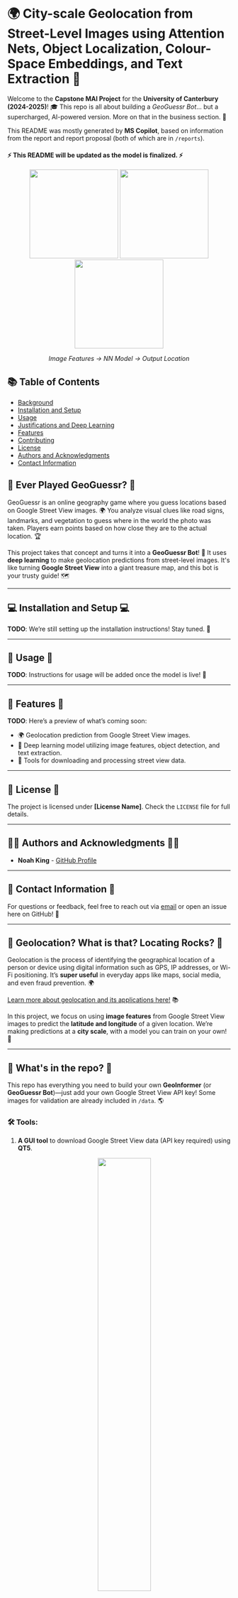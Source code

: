 # 🌍 City-scale Geolocation from Street-Level Images using Attention Nets, Object Localization, Colour-Space Embeddings, and Text Extraction 🚀

Welcome to the **Capstone MAI Project** for the **University of Canterbury (2024-2025)**! 🎓 This repo is all about building a *GeoGuessr Bot*... but a supercharged, AI-powered version. More on that in the business section. 📍

This README was mostly generated by **MS Copilot**, based on information from the report and report proposal (both of which are in `/reports`).

#### ⚡️ This README will be updated as the model is finalized. ⚡️

<p align="center"> 
  <img src="./docs/gitembeds/header1.png" width="200" height="200" /> 
  <img src="./docs/gitembeds/thinking.gif" width="200" height="200" /> 
  <img src="./docs/gitembeds/springfield_w_point.jpg" width="200" height="200" /> 
</p> 
<p align="center"><em>Image Features -> NN Model -> Output Location</em></p>

## 📚 Table of Contents
- [Background](#background)
- [Installation and Setup](#installation-and-setup)
- [Usage](#usage)
- [Justifications and Deep Learning](#justifications-and-deep-learning)
- [Features](#features)
- [Contributing](#contributing)
- [License](#license)
- [Authors and Acknowledgments](#authors-and-acknowledgments)
- [Contact Information](#contact-information)

## 🧭 Ever Played GeoGuessr? 🧭

GeoGuessr is an online geography game where you guess locations based on Google Street View images. 🌍 You analyze visual clues like road signs, landmarks, and vegetation to guess where in the world the photo was taken. Players earn points based on how close they are to the actual location. 🏆

This project takes that concept and turns it into a **GeoGuessr Bot**! 🚀 It uses **deep learning** to make geolocation predictions from street-level images. It's like turning **Google Street View** into a giant treasure map, and this bot is your trusty guide! 🗺

---

## 💻 Installation and Setup 💻

**TODO**: We’re still setting up the installation instructions! Stay tuned. 🔧

---

## 🏁 Usage 🏁

**TODO**: Instructions for usage will be added once the model is live! 🚀

---

## 🎨 Features 🎨

**TODO**: Here’s a preview of what’s coming soon:

- 🌍 Geolocation prediction from Google Street View images.
- 🧠 Deep learning model utilizing image features, object detection, and text extraction.
- 🔧 Tools for downloading and processing street view data.

---

## 📝 License 📝

The project is licensed under **[License Name]**. Check the `LICENSE` file for full details.

---

## 👨‍💻 Authors and Acknowledgments 👨‍💻

- **Noah King** - [GitHub Profile](https://github.com/2of)

---

## 📩 Contact Information 📩

For questions or feedback, feel free to reach out via [email](mailto:noah@2of.io) or open an issue here on GitHub! 💬

---

## 🧳 Geolocation? What is that? Locating Rocks? 🧳

Geolocation is the process of identifying the geographical location of a person or device using digital information such as GPS, IP addresses, or Wi-Fi positioning. It’s **super useful** in everyday apps like maps, social media, and even fraud prevention. 🌍

[Learn more about geolocation and its applications here!](https://www.esri.com/en-us/what-is-geolocation) 📚

In this project, we focus on using **image features** from Google Street View images to predict the **latitude and longitude** of a given location. We’re making predictions at a **city scale**, with a model you can train on your own! 🧠

---

## 🎯 What's in the repo? 🎯

This repo has everything you need to build your own **GeoInformer** (or **GeoGuessr Bot**)—just add your own Google Street View API key! Some images for validation are already included in `/data`. 🌎

### 🛠️ Tools:
1. **A GUI tool** to download Google Street View data (API key required) using **QT5**.
   <p align="center">
     <img src="./docs/gitembeds/tool_dler_gui.png" width="50%" />
   </p>

2. **A tool to generate evenly distributed geolocation data** for street view images (command-line tool, but here's a preview of how it works):
   <p align="center">
     <img src="./docs/gitembeds/extraction_of_points.png" width="50%" />
   </p>

---

## 🧠 Background and Motivation 🧠

### 📍 Introduction
While many image formats have geolocation data embedded in their metadata, in the absence of this data, we propose a method for determining **geolocation** using **features** derived directly from the image content. 🔍

The popular game **GeoGuessr** gamifies this concept by challenging players to guess locations based on Google Street View images. 🌍 This repo brings that concept into the realm of machine learning. Instead of humans guessing, a **deep learning model** makes predictions on where the image was taken, based on local features in the image.

---

### 🔧 Approach

We’re using **cutting-edge AI techniques** for this project:

- **Object Detection**: Using YOLO for real-time object detection. 🧐
- **Text Extraction**: Leveraging **docTR** for robust text extraction. 📝
- **Color Extraction**: Custom algorithms for **HSV color space analysis**. 🌈

These features are combined into a **GeoLocalization Pattern**, which is passed through an attention model to make more accurate predictions. 🌍

---

## 🌐 Obtaining Data

1. Use the **Graphical Tool** to load and download Google Street View images using a `.csv` of candidate points.
2. The **Point Generator and Refiner** (located in `/tools`) can help you generate and refine the locations for downloading.
3. Set your root **LAT/LONG** in the `/config` file to define the center of the data area.
4. A critical concept: **Recency** matters—images taken at different times from the same location are included in the dataset. 🕒

---

## 🧑‍💻 Pipeline

The pipeline consists of three primary branches:

1. **Color Evaluation**: Extracts color histograms from images and creates a color embedding. 🌈
2. **OCR Text Extraction**: Uses **docTR** OCR to extract text, which is then embedded. 📝
3. **Object Detection**: Detects objects using YOLO and generates object embeddings. 🏙️

All features are combined and processed through an **attention layer** to improve the geoinformative power of the model. 🧠

---

### 🧬 Architecture and Activation Functions

The model processes **640 x 640** input images and uses YOLOv11 and docTR for object detection and text recognition. The embeddings from these branches are combined before passing through the attention layer to make predictions.

We use **activation functions** like ReLU and Leaky ReLU to ensure effective learning in this deep architecture. ⚡

---

### 🎨 Color Histogram Embedding

We process the image to extract **HSV** histograms representing the color distribution. These histograms are turned into a vector, which is then used as an input to the neural network for better location prediction. 🌈

---

### 📝 Text Extraction and Processing

Text is a **critical geolocator** in this project! We use **docTR** for **OCR** to extract text from images. This process helps the model identify locations based on **street names, signs**, and other text-based clues. 🛣️

---



TODO: FINISH THIS